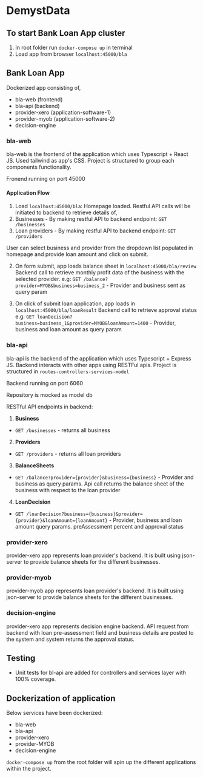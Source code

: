 # DemystData

## To start Bank Loan App cluster

1. In root folder run `docker-compose up` in terminal 
2. Load app from browser `localhost:45000/bla`

## Bank Loan App
Dockerized app consisting of,
- bla-web (frontend)
- bla-api (backend)
- provider-xero (application-software-1)
- provider-myob (application-software-2)
- decision-engine

### bla-web
bla-web is the frontend of the application which uses Typescript + React JS. Used tailwind as app's CSS.
Project is structured to group each components functionality.

Fronend running on port 45000

#### Application Flow
1. Load `localhost:45000/bla`:
  Homepage loaded. Restful API calls will be initiated to backend to retrieve details of, 
  1. Businesses - By making restful API to backend endpoint: `GET /businesses`
  2. Loan providers - By making restful API to backend endpoint: `GET /providers`
  
  User can select business and provider from the dropdown list populated in homepage and provide loan amount and click on submit.

2. On form submit, app loads balance sheet in `localhost:45000/bla/review`
  Backend call to retrieve monthly profit data of the business with the selected provider.
  e.g: `GET /balance?provider=MYOB&business=business_2` - Provider and business sent as query param

3. On click of submit loan application, app loads in `localhost:45000/bla/loanResult`
  Backend call to retrieve approval status
  e.g: `GET loanDecision?business=business_1&provider=MYOB&loanAmount=1400` - Provider, business and loan amount as query param

### bla-api
bla-api is the backend of the application which uses Typescript + Express JS. Backend interacts with other apps using RESTFul apis.
Project is structured in `routes-controllers-services-model`

Backend running on port 6060

Repository is mocked as model db

RESTful API endpoints in backend:
1. **Business**
  - `GET /businesses` - returns all business

2. **Providers**
  - `GET /providers` - returns all loan providers

3. **BalanceSheets**
  - `GET /balance?provider={provider}&business={business}` - Provider and business as query params. Api call returns the balance sheet of the business with respect to the loan provider

4. **LoanDecision**
  - `GET /loanDecision?business={business}&provider={provider}&loanAmount={loanAmount}` - Provider, business and loan amount query params. preAssessment percent and approval status
### provider-xero
provider-xero app represents loan provider's backend. It is built using json-server to provide balance sheets for the different businesses.

### provider-myob
provider-myob app represents loan provider's backend. It is built using json-server to provide balance sheets for the different businesses.

### decision-engine
provider-xero app represents decision engine backend. API request from backend with loan pre-assessment field and business details are posted to the system and system returns the approval status.

## Testing
- Unit tests for bl-api are added for controllers and services layer with 100% coverage.

## Dockerization of application
Below services have been dockerized:
- bla-web
- bla-api
- provider-xero
- provider-MYOB
- decision-engine

`docker-compose up` from the root folder will spin up the different applications within the project.
 
